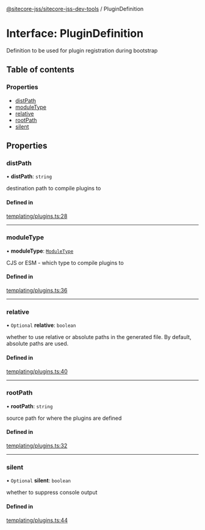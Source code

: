 [@sitecore-jss/sitecore-jss-dev-tools](../README.md) / PluginDefinition

# Interface: PluginDefinition

Definition to be used for plugin registration during bootstrap

## Table of contents

### Properties

- [distPath](PluginDefinition.md#distpath)
- [moduleType](PluginDefinition.md#moduletype)
- [relative](PluginDefinition.md#relative)
- [rootPath](PluginDefinition.md#rootpath)
- [silent](PluginDefinition.md#silent)

## Properties

### distPath

• **distPath**: `string`

destination path to compile plugins to

#### Defined in

[templating/plugins.ts:28](https://github.com/Sitecore/jss/blob/19e6229c3/packages/sitecore-jss-dev-tools/src/templating/plugins.ts#L28)

---

### moduleType

• **moduleType**: [`ModuleType`](../enums/ModuleType.md)

CJS or ESM - which type to compile plugins to

#### Defined in

[templating/plugins.ts:36](https://github.com/Sitecore/jss/blob/19e6229c3/packages/sitecore-jss-dev-tools/src/templating/plugins.ts#L36)

---

### relative

• `Optional` **relative**: `boolean`

whether to use relative or absolute paths in the generated file. By default, absolute paths are used.

#### Defined in

[templating/plugins.ts:40](https://github.com/Sitecore/jss/blob/19e6229c3/packages/sitecore-jss-dev-tools/src/templating/plugins.ts#L40)

---

### rootPath

• **rootPath**: `string`

source path for where the plugins are defined

#### Defined in

[templating/plugins.ts:32](https://github.com/Sitecore/jss/blob/19e6229c3/packages/sitecore-jss-dev-tools/src/templating/plugins.ts#L32)

---

### silent

• `Optional` **silent**: `boolean`

whether to suppress console output

#### Defined in

[templating/plugins.ts:44](https://github.com/Sitecore/jss/blob/19e6229c3/packages/sitecore-jss-dev-tools/src/templating/plugins.ts#L44)
